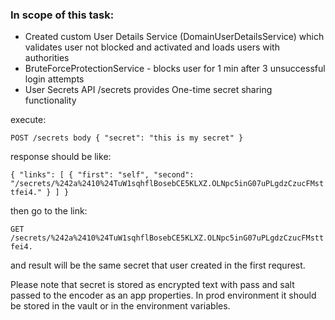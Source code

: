 
### In scope of this task:
- Created custom User Details Service (DomainUserDetailsService) which validates user not blocked and activated and loads users with authorities
- BruteForceProtectionService - blocks user for 1 min after 3 unsuccessful login attempts
- User Secrets API /secrets provides One-time secret sharing functionality 

execute:

`POST /secrets
body {
"secret": "this is my secret"
}
`

response should be like:

`{
"links": [
    {
        "first": "self",
        "second": "/secrets/%242a%2410%24TuW1sqhflBosebCE5KLXZ.OLNpc5inG07uPLgdzCzucFMsttfei4."
    }
]
}`

then go to the link:

`GET /secrets/%242a%2410%24TuW1sqhflBosebCE5KLXZ.OLNpc5inG07uPLgdzCzucFMsttfei4.`

and result will be the same secret that user created in the first requrest.

Please note that secret is stored as encrypted text with pass and salt passed to the encoder as an app properties.
In prod environment it should be stored in the vault or in the environment variables.
